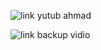 ![link yutub ahmad](https://www.youtube.com/live/X2RD500CvgQ?si=AaF-yDi8QPD2JHXC)

![link backup vidio](https://drive.google.com/drive/folders/1wJYvHsHrOOomKfOzCxw9JknmXppnvWAx)